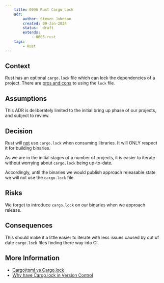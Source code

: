 ```yaml
---
    title: 0006 Rust Cargo Lock
    adr:
        author: Steven Johnson
        created: 09-Jan-2024
        status:  draft
        extends:
            - 0005-rust
    tags:
        - Rust
---
```


## Context

Rust has an optional `cargo.lock` file which can lock the dependencies of a project.
There are [pros and cons][Cargo/toml vs Cargo.lock] to using the `lock` file.

## Assumptions

This ADR is deliberately limited to the initial bring up phase of our projects, and subject to review.

## Decision

Rust will [not][Why have Cargo.lock in Version Control] use `cargo.lock` when consuming  libraries.
It will ONLY respect it for building binaries.

As we are in the initial stages of a number of projects, it is easier to iterate without
worrying about `cargo.lock` being up-to-date.

Accordingly, until the binaries we would publish approach releasable state we will not
use the `cargo.lock` file.

## Risks

We forget to introduce `cargo.lock` on our binaries when we approach release.

## Consequences

This should make it a little easier to iterate with less issues caused by out of date `cargo.lock` files finding there way into CI.

## More Information

* [Cargo/toml vs Cargo.lock]
* [Why have Cargo.lock in Version Control]

[Cargo/toml vs Cargo.lock]: https://doc.rust-lang.org/cargo/guide/cargo-toml-vs-cargo-lock.html
[Why have Cargo.lock in Version Control]: https://doc.rust-lang.org/cargo/faq.html#why-have-cargolock-in-version-control
